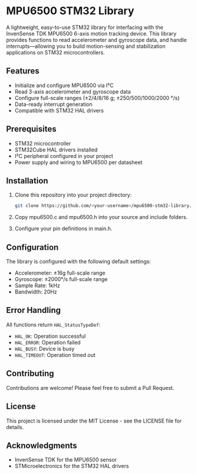 # MPU6500 STM32 Library

A lightweight, easy-to-use STM32 library for interfacing with the InvenSense TDK MPU6500 6-axis motion tracking device. This library provides functions to read accelerometer and gyroscope data, and handle interrupts—allowing you to build motion-sensing and stabilization applications on STM32 microcontrollers.

## Features

- Initialize and configure MPU6500 via I²C  
- Read 3-axis accelerometer and gyroscope data   
- Configure full-scale ranges (±2/4/8/16 g; ±250/500/1000/2000 °/s)
- Data-ready interrupt generation
- Compatible with STM32 HAL drivers  

## Prerequisites

- STM32 microcontroller  
- STM32Cube HAL drivers installed  
- I²C peripheral configured in your project  
- Power supply and wiring to MPU6500 per datasheet  

## Installation

1. Clone this repository into your project directory:  
   ```bash
   git clone https://github.com/<your-username>/mpu6500-stm32-library.git

2. Copy mpu6500.c and mpu6500.h into your source and include folders.

3. Configure your pin definitions in main.h.

## Configuration

The library is configured with the following default settings:
- Accelerometer: ±16g full-scale range
- Gyroscope: ±2000°/s full-scale range
- Sample Rate: 1kHz
- Bandwidth: 20Hz

## Error Handling

All functions return `HAL_StatusTypeDef`:
- `HAL_OK`: Operation successful
- `HAL_ERROR`: Operation failed
- `HAL_BUSY`: Device is busy
- `HAL_TIMEOUT`: Operation timed out

## Contributing

Contributions are welcome! Please feel free to submit a Pull Request.

## License

This project is licensed under the MIT License - see the LICENSE file for details.

## Acknowledgments

- InvenSense TDK for the MPU6500 sensor
- STMicroelectronics for the STM32 HAL drivers 

